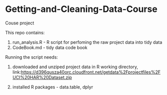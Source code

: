 # Getting-and-Cleaning-Data-Course

Couse project

This repo contains:

1. run_analysis.R - R script for perfoming the raw project data into tidy data
2. CodeBook.md - tidy data code book

Running the script needs:

1. downloaded and unziped project data in R working directory, 
link:https://d396qusza40orc.cloudfront.net/getdata%2Fprojectfiles%2FUCI%20HAR%20Dataset.zip 

2. installed R packages - data.table, dplyr